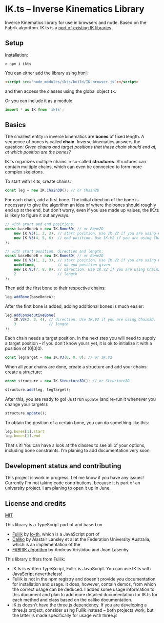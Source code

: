 # IK.ts – Inverse Kinematics Library

Inverse Kinematics library for use in browsers and node. Based on the Fabrik algorithm. IK.ts is a [port of existing IK libraries](#license-and-credits)

## Setup
Installation:
```
> npm i ikts
```

You can either add the library using html:
```html
<script src="node_modules/ikts/build/IK-browser.js"></script>
```
and then access the classes using the global object `IK`.

Or you can include it as a module:
```js
import * as IK from 'ikts';
```

## Basics
The smallest entity in inverse kinematics are **bones** of fixed length. A sequence of bones is called **chain**. Inverse kinematics answers the question: *Given chains and target positions that these chain should end at, at which position are the bones?*

IK.ts organizes multiple chains in so-called **structures**. Structures can contain multiple chains, which can even be connected to form more complex skeletons.

To start with IK.ts, create chains:
```js
const leg = new IK.Chain3D(); // or Chain2D
```

For each chain, add a first bone. The initial direction of the bone is necessary to give the algorithm an idea of where the bones should roughly end up at the end, but don't worry, even if you use made up values, the IK.ts is likely to figure it out anyways.
```js
// with start and end positions:
const baseBoneA = new IK.Bone3D( // or Bone2D
    new IK.V3(1, 2, 3), // start position. Use IK.V2 if you are using Chain2D.
    new IK.V3(4, 5, 6)  // end position. Use IK.V2 if you are using Chain2D.
);

// with start position, direction and length:
const baseBoneB = new IK.Bone3D( // or Bone2D
    new IK.V3(1, 2, 3), // start position. Use IK.V2 if you are using Chain2D.
    undefined,          // no end position given
    new IK.V3(7, 8, 9), // direction. Use IK.V2 if you are using Chain2D.
    2                   // length
);
```

Then add the first bone to their respective chains:
```js
leg.addBone(baseBoneA);
```

After the first bone is added, adding additional bones is much easier:
```js
leg.addConsecutiveBone(
    IK.V3(2, 3, 4), // direction. Use IK.V2 if you are using Chain2D.
    3               // length
);
```

Each chain needs a target position. In the next step you will need to supply a target position – if you don't know yours yet, it is ok to initialize it with a position of (0|0|0).
```js
const legTarget = new IK.V3(0, 0, 0); // or IK.V2
```

When all your chains are done, create a structure and add your chains:
create a structure:
```js
const structure = new IK.Structure3D(); // or Structure2D

structure.add(leg, legTarget);
```

After this, you are ready to go! Just run `update` (and re-run it whenever you change your targets):
```js
structure.update();
```

To obtain the position of a certain bone, you can do something like this:
```js
leg.bones[1].start
leg.bones[1].end
```

That's it! You can have a look at the classes to see all of your options, including bone constraints. I'm planing to add documentation very soon.

## Development status and contributing
This project is work in progress. Let me know if you have any issues! Currently I'm not taking code contributions, because it is part of an university project. I am planing to open it up in June.

<!-- TODO replace section once bachelors thesis is finished>

Don't expect me to update this project that much once it's done :upside_down_face: but your code and documentation contributions are warmly welcomed. Make sure to create an issue first if you want to work on something and let me know there.
<-->

## License and credits
[MIT](LICENSE)

This library is a TypeScript port of and based on
- [Fullik](https://github.com/lo-th/fullik) by [lo-th](https://github.com/lo-th), which is a JavaScript port of
- [Caliko](https://github.com/FedUni/caliko) by Alastair Lansley et al at the Federation University Australia, which is an implementation of the
- [FABRIK algorithm](http://andreasaristidou.com/publications/papers/FABRIK.pdf) by Andreas Aristidou and Joan Lasenby

This library differs from Fullik:
- IK.ts is written TypeScript, Fullik is JavaScript. You can use IK.ts with JavaScript nevertheless!
- Fullik is not in the npm registry and doesn't provide you documentation for installation and usage. It does, however, contain demos, from which the correct usage can be deduced. I added some usage information to this document and plan to add more detailed documentation for IK.ts for each method and class based on the caliko documentation.
- IK.ts doesn't have the three.js dependency. If you are developing a three.js project, consider using Fullik instead – both projects work, but the latter is made specifically for usage with three.js
